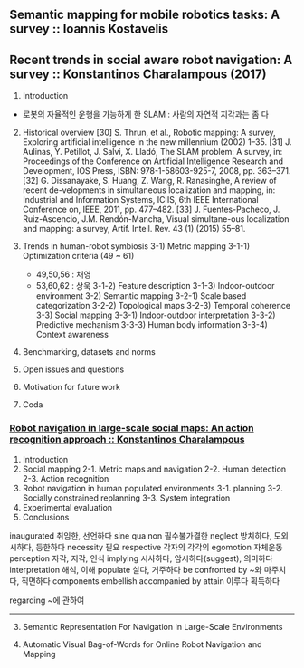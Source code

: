 ## Semantic mapping for mobile robotics tasks: A survey :: Ioannis Kostavelis


## Recent trends in social aware robot navigation: A survey :: Konstantinos Charalampous (2017)
  1) Introduction
  - 로봇의 자율적인 운행을 가능하게 한 SLAM : 사람의 자연적 지각과는 좀 다
  
  2) Historical overview
    [30] S. Thrun, et al., Robotic mapping: A survey, Exploring artificial intelligence in the new millennium (2002) 1–35.
    [31] J. Aulinas, Y. Petillot, J. Salvi, X. Lladó, The SLAM problem: A survey, in: Proceedings of the Conference on Artificial Intelligence Research and Development, IOS Press, ISBN: 978-1-58603-925-7, 2008, pp. 363–371.
  [32] G. Dissanayake, S. Huang, Z. Wang, R. Ranasinghe, A review of recent de-velopments in simultaneous localization and mapping, in: Industrial and Information Systems, ICIIS, 6th IEEE International Conference on, IEEE, 2011, pp. 477–482.
[33] J. Fuentes-Pacheco, J. Ruiz-Ascencio, J.M. Rendón-Mancha, Visual simultane-ous localization and mapping: a survey, Artif. Intell. Rev. 43 (1) (2015) 55–81.
  
  3) Trends in human-robot symbiosis
    3-1) Metric mapping
      3-1-1) Optimization criteria (49 ~ 61)
        - 49,50,56 : 채영
        - 53,60,62 : 상욱
      3-1-2) Feature description
      3-1-3) Indoor-outdoor environment
    3-2) Semantic mapping
      3-2-1) Scale based categorization
      3-2-2) Topological maps
      3-2-3) Temporal coherence
    3-3) Social mapping
      3-3-1) Indoor-outdoor interpretation
      3-3-2) Predictive mechanism
      3-3-3) Human body information
      3-3-4) Context awareness
   4) Benchmarking, datasets and norms
   5) Open issues and questions 
   6) Motivation for future work 
   7) Coda 
   
### [Robot navigation in large-scale social maps: An action recognition approach :: Konstantinos Charalampous](https://github.com/0chae2/reference/blob/master/210115/Robot.md)
  1. Introduction
  2. Social mapping
    2-1. Metric maps and navigation
    2-2. Human detection
    2-3. Action recognition
  3. Robot navigation in human populated environments
    3-1. planning
    3-2. Socially constrained replanning
    3-3. System integration
  4. Experimental evaluation
  5. Conclusions
 
   
   
   
   
   
   
   inaugurated 취임한, 선언하다
   sine qua non 필수불가결한 
   neglect 방치하다, 도외시하다, 등한하다
   necessity 필요
   respective 각자의 각각의
   egomotion 자체운동
   perception 자각, 지각, 인식
   implying 시사하다, 암시하다(suggest), 의미하다
   interpretation 해석, 이해 
   populate 살다, 거주하다
   be confronted by ~와 마주치다, 직면하다
   components
   embellish
   accompanied by
   attain 이루다 획득하다
   
   regarding ~에 관하여
   
   
---------------------------------------------------------------------------
3. Semantic Representation For Navigation In Large-Scale Environments

4. Automatic Visual Bag-of-Words for Online Robot Navigation and Mapping
